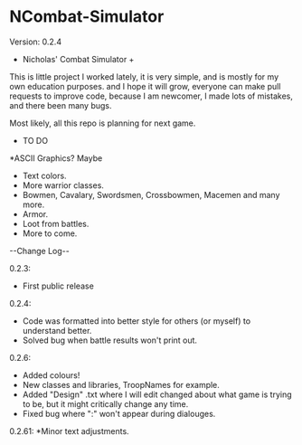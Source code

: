 NCombat-Simulator
=================
Version: 0.2.4

+ Nicholas' Combat Simulator +

This is little project I worked lately, it is very simple, and is mostly for my own education purposes. 
and I hope it will grow, everyone can make pull requests to improve code, because I am newcomer, I made lots of mistakes, and there been many bugs.

Most likely, all this repo is planning for next game.

   - TO DO 
   
  *ASCII Graphics? Maybe
* Text colors.
 * More warrior classes.
* Bowmen, Cavalary, Swordsmen, Crossbowmen, Macemen and many more.
* Armor.
* Loot from battles.
* More to come.


--Change Log--

0.2.3:
- First public release

0.2.4:
* Code was formatted into better style for others (or myself) to understand better.
* Solved bug when battle results won't print out.

0.2.6:
* Added colours!
* New classes and libraries, TroopNames for example.
* Added "Design" .txt where I will edit changed about what game is trying to be, but it might critically change any time.
* Fixed bug where ":" won't appear during dialouges.

0.2.61:
*Minor text adjustments.
